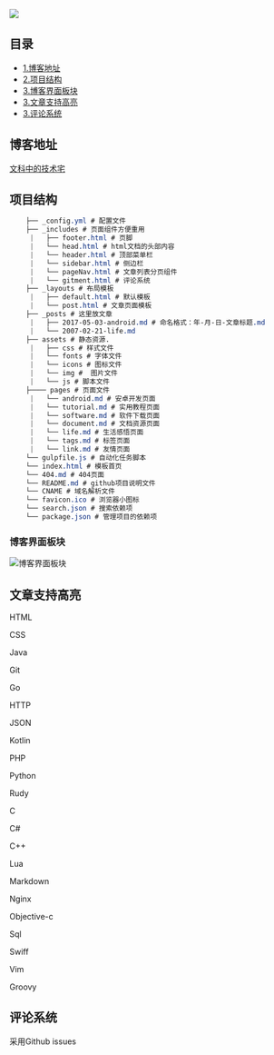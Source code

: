 ![](https://i.loli.net/2017/12/05/5a2668ef9bdc6.png)

## 目录
* [1.博客地址](#博客地址)
* [2.项目结构](#项目结构)
* [3.博客界面板块](#博客界面板块)
* [3.文章支持高亮](#文章支持高亮)
* [3.评论系统](#评论系统)

## 博客地址

[文科中的技术宅](https://townwang.com/)


## 项目结构 
```css
    ├── _config.yml # 配置文件
    ├── _includes # 页面组件方便重用
     |   ├── footer.html # 页脚
     |   └── head.html # html文档的头部内容
     |   └── header.html # 顶部菜单栏
     |   └── sidebar.html # 侧边栏
     |   └── pageNav.html # 文章列表分页组件
     |   └── gitment.html # 评论系统
    ├── _layouts # 布局模板
     |   ├── default.html # 默认模板
     |   └── post.html # 文章页面模板
    ├── _posts # 这里放文章
     |   ├── 2017-05-03-android.md # 命名格式：年-月-日-文章标题.md
     |   └── 2007-02-21-life.md
    ├── assets # 静态资源.
     |   ├── css # 样式文件
     |   └── fonts # 字体文件
     |   └── icons # 图标文件
     |   └── img #  图片文件
     |   └── js # 脚本文件
    ├──── pages # 页面文件
     |   └── android.md # 安卓开发页面
     |   └── tutorial.md # 实用教程页面
     |   └── software.md # 软件下载页面
     |   └── document.md # 文档资源页面
     |   └── life.md # 生活感悟页面
     |   └── tags.md # 标签页面
     |   └── link.md # 友情页面
    └── gulpfile.js # 自动化任务脚本
    └── index.html # 模板首页
    └── 404.md # 404页面
    └── README.md # github项目说明文件
    └── CNAME # 域名解析文件
    └── favicon.ico # 浏览器小图标
    └── search.json # 搜索依赖项
    └── package.json # 管理项目的依赖项
```
### 博客界面板块
![博客界面板块](https://i.loli.net/2018/01/30/5a7017179c2c9.png)

##  文章支持高亮 

HTML

CSS

Java

Git

Go

HTTP

JSON

Kotlin

PHP

Python

Rudy

C

C#

C++

Lua

Markdown

Nginx

Objective-c

Sql

Swiff

Vim

Groovy

## 评论系统

采用Github issues 




